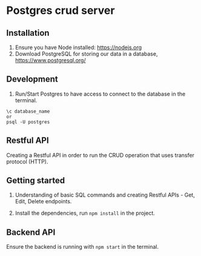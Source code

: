 # Postgres crud server

## Installation
1. Ensure you have Node installed: https://nodejs.org
1. Download PostgreSQL for storing our data in a database, https://www.postgresql.org/

## Development
1. Run/Start Postgres to have access to connect to the database in the terminal.

```psql
\c database_name
or
psql -U postgres
```

## Restful API

Creating a Restful API in order to run the CRUD operation that uses transfer protocol (HTTP).

## Getting started

1. Understanding of basic SQL commands and creating Restful APIs - Get, Edit, Delete endpoints.

2. Install the dependencies, run `npm install` in the project.


## Backend API
Ensure the backend is running with `npm start` in the terminal.



